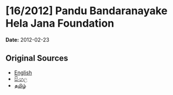 # [16/2012] Pandu Bandaranayake Hela Jana Foundation

**Date:** 2012-02-23

## Original Sources

- [English](https://documents.gov.lk/view/bills/2012/2/16-2012_E.pdf)
- [සිංහල](https://documents.gov.lk/view/bills/2012/2/16-2012_S.pdf)
- [தமிழ்](https://documents.gov.lk/view/bills/2012/2/16-2012_T.pdf)
